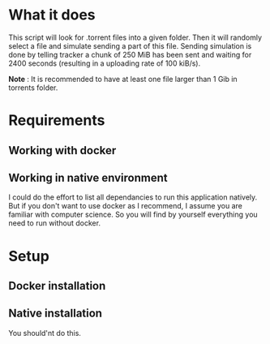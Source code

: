 # What it does  
This script will look for .torrent files into a given folder.
Then it will randomly select a file and simulate sending a part of this file.
Sending simulation is done by telling tracker a chunk of 250 MiB has been sent and 
waiting for 2400 seconds (resulting in a uploading rate of 100 kiB/s).


**Note** : It is recommended to have at least one file larger than 1 Gib in torrents folder.

# Requirements  

## Working with docker  


## Working in native environment  
I could do the effort to list all dependancies to run this application natively.
But if you don't want to use docker as I recommend, I assume you are familiar with computer science.
So you will find by yourself everything you need to run without docker.

# Setup  

## Docker installation  


## Native installation  
You should'nt do this.
